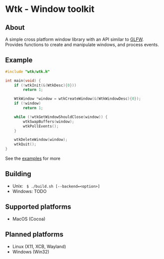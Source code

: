# Wtk - Window toolkit

## About
A simple cross platform window library with an API similar to [GLFW](https://www.github.com/glfw/glfw).
Provides functions to create and manipulate windows, and process events.

## Example
```c
#include "wtk/wtk.h"

int main(void) {
    if (!wtkInit(&(WtkDesc){0}))
        return 1;

    WtkWindow *window = wtkCreateWindow(&(WtkWindowDesc){0});
    if (!window)
        return 1;

    while (!wtkGetWindowShouldClose(window)) {
        wtkSwapBuffers(window);
        wtkPollEvents();
    }

    wtkDeleteWindow(window);
    wtkQuit();
}
```

See the [examples](https://www.github.com/nosbod18/wtk/tree/main/examples) for more


## Building
- Unix: ` $ ./build.sh [--backend=<option>]`
- Windows: TODO

## Supported platforms
- MacOS (Cocoa)

## Planned platforms
- Linux (X11, XCB, Wayland)
- Windows (Win32)
